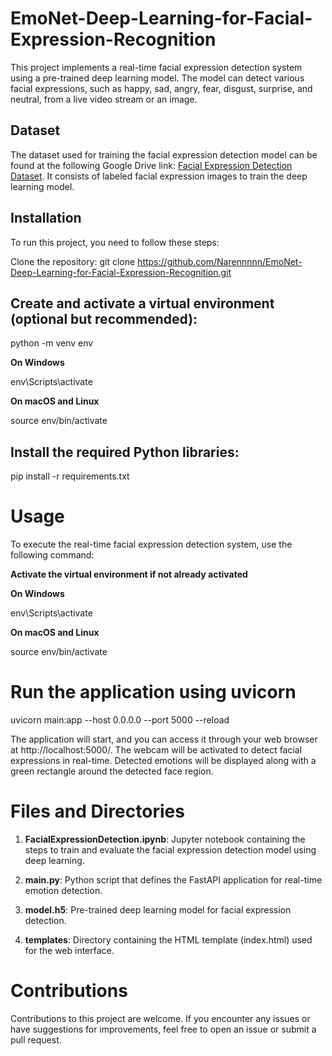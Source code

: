 #  EmoNet-Deep-Learning-for-Facial-Expression-Recognition

This project implements a real-time facial expression detection system using a pre-trained deep learning model. The model can detect various facial expressions, such as happy, sad, angry, fear, disgust, surprise, and neutral, from a live video stream or an image.

## Dataset

The dataset used for training the facial expression detection model can be found at the following Google Drive link: [Facial Expression Detection Dataset](https://drive.google.com/drive/folders/10pcPEAN8res18o1BIyiHLP22XItYzRXJ?usp=sharing). It consists of labeled facial expression images to train the deep learning model.

## Installation 

To run this project, you need to follow these steps:

 Clone the repository:
git clone https://github.com/Narennnnn/EmoNet-Deep-Learning-for-Facial-Expression-Recognition.git

## Create and activate a virtual environment (optional but recommended):

python -m venv env

 **On Windows**
 
env\Scripts\activate

**On macOS and Linux**

source env/bin/activate

## Install the required Python libraries:
pip install -r requirements.txt

# Usage

To execute the real-time facial expression detection system, use the following command:

**Activate the virtual environment if not already activated**

**On Windows**

env\Scripts\activate

**On macOS and Linux**

source env/bin/activate

# Run the application using uvicorn

uvicorn main:app --host 0.0.0.0 --port 5000 --reload

The application will start, and you can access it through your web browser at http://localhost:5000/. The webcam will be activated to detect facial expressions in real-time. Detected emotions will be displayed along with a green rectangle around the detected face region.

 # Files and Directories
 
1. **FacialExpressionDetection.ipynb**: Jupyter notebook containing the steps to train and evaluate the facial expression detection model using deep learning.

2. **main.py**: Python script that defines the FastAPI application for real-time emotion detection.

3. **model.h5**: Pre-trained deep learning model for facial expression detection.

4. **templates**: Directory containing the HTML template (index.html) used for the web interface.

# Contributions
Contributions to this project are welcome. If you encounter any issues or have suggestions for improvements, feel free to open an issue or submit a pull request.



